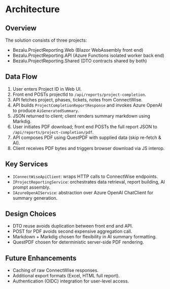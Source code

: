 # Architecture

## Overview
The solution consists of three projects:
- Bezalu.ProjectReporting.Web (Blazor WebAssembly front end)
- Bezalu.ProjectReporting.API (Azure Functions isolated worker back end)
- Bezalu.ProjectReporting.Shared (DTO contracts shared by both)

## Data Flow
1. User enters Project ID in Web UI.
2. Front end POSTs projectId to `/api/reports/project-completion`.
3. API fetches project, phases, tickets, notes from ConnectWise.
4. API builds `ProjectCompletionReportResponse` and invokes Azure OpenAI to produce `AiGeneratedSummary`.
5. JSON returned to client; client renders summary markdown using Markdig.
6. User initiates PDF download; front end POSTs the full report JSON to `/api/reports/project-completion/pdf`.
7. API composes PDF using QuestPDF with supplied data (skip re-fetch & AI).
8. Client receives PDF bytes and triggers browser download via JS interop.

## Key Services
- `IConnectWiseApiClient`: wraps HTTP calls to ConnectWise endpoints.
- `IProjectReportingService`: orchestrates data retrieval, report building, AI prompt assembly.
- `IAzureOpenAIService`: abstraction over Azure OpenAI ChatClient for summary generation.

## Design Choices
- DTO reuse avoids duplication between front end and API.
- POST for PDF avoids second expensive aggregation call.
- Markdown + Markdig chosen for flexibility in AI summary formatting.
- QuestPDF chosen for deterministic server-side PDF rendering.

## Future Enhancements
- Caching of raw ConnectWise responses.
- Additional export formats (Excel, HTML full report).
- Authentication (OIDC) integration for user-level access.
